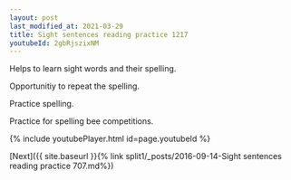 ```yaml
---
layout: post
last_modified_at: 2021-03-29
title: Sight sentences reading practice 1217
youtubeId: 2gbRjszixNM
---
```

 
 
Helps to learn sight words and their spelling.

Opportunitiy to repeat the spelling. 

Practice spelling. 
 
Practice for spelling bee competitions. 
 
{% include youtubePlayer.html id=page.youtubeId %}
 
 

[Next]({{ site.baseurl }}{% link  split1/_posts/2016-09-14-Sight sentences reading practice 707.md%})
 
